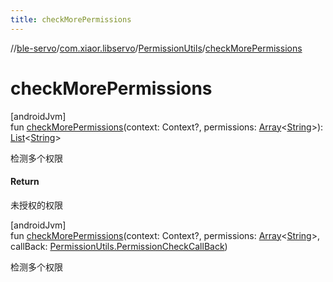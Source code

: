 ```yaml
---
title: checkMorePermissions
---
```

//[ble-servo](../../../index.html)/[com.xiaor.libservo](../index.html)/[PermissionUtils](index.html)/[checkMorePermissions](check-more-permissions.html)



# checkMorePermissions



[androidJvm]\
fun [checkMorePermissions](check-more-permissions.html)(context: Context?, permissions: [Array](https://kotlinlang.org/api/latest/jvm/stdlib/kotlin/-array/index.html)&lt;[String](https://kotlinlang.org/api/latest/jvm/stdlib/kotlin/-string/index.html)&gt;): [List](https://kotlinlang.org/api/latest/jvm/stdlib/kotlin.collections/-list/index.html)&lt;[String](https://kotlinlang.org/api/latest/jvm/stdlib/kotlin/-string/index.html)&gt;



检测多个权限



#### Return



未授权的权限





[androidJvm]\
fun [checkMorePermissions](check-more-permissions.html)(context: Context?, permissions: [Array](https://kotlinlang.org/api/latest/jvm/stdlib/kotlin/-array/index.html)&lt;[String](https://kotlinlang.org/api/latest/jvm/stdlib/kotlin/-string/index.html)&gt;, callBack: [PermissionUtils.PermissionCheckCallBack](-permission-check-call-back/index.html))



检测多个权限




